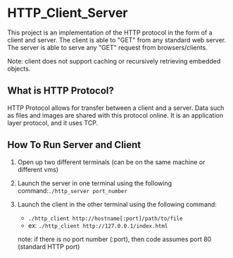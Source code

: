 # HTTP_Client_Server

This project is an implementation of the HTTP protocol in the form of a client and server. The client is able to "GET" from any standard web server. The server is able to serve any "GET" request from browsers/clients.

Note: client does not support caching or recursively retrieving embedded objects.  

## What is HTTP Protocol?

HTTP Protocol allows for transfer between a client and a server. Data such as files and images are shared with this protocol online. It is an application layer protocol, and it uses TCP. 


## How To Run Server and Client

1. Open up two different terminals (can be on the same machine or different vms)
2. Launch the server in one terminal using the following command:```./http_server port_number```
3. Launch the client in the other terminal using the following command: 
    - ```./http_client http://hostname[:port]/path/to/file``` 
    - ex: ```./http_client http://127.0.0.1/index.html```

    note: if there is no port number (:port), then code assumes port 80 (standard HTTP port)